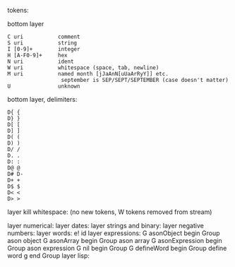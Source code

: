 tokens:

bottom layer
```
C uri			comment
S uri			string
I [0-9]+		integer
H [A-F0-9]+		hex
N uri			ident
W uri			whitespace (space, tab, newline)
M uri			named month [jJaAnN[uUaArRyY]] etc. 
				 september is SEP/SEPT/SEPTEMBER (case doesn't matter)
U				unknown

```
bottom layer, delimiters:
```
D{ {
D} }
D[ [
D] ]
D( (
D) )
D/ /
D. .
D: :
D@ @
D# D-
D+ +
D$ $
D< <
D> >
```

layer kill whitespace:
(no new tokens, W tokens removed from stream)

layer numerical:
layer dates:
layer strings and binary:
layer negative numbers:
layer words:
e! id
layer expressions:
G asonObject		begin Group ason object
G asonArray			begin Group ason array
G asonExpression	begin Group ason expression
G nil				begin Group <nothing>
G defineWord		begin Group define word
g					end Group
layer lisp:

